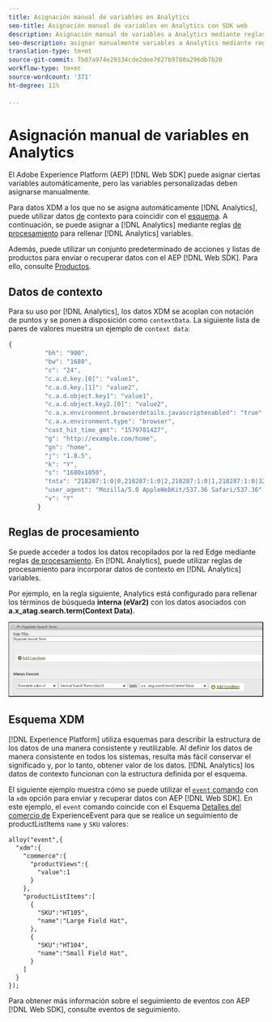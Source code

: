 ```yaml
---
title: Asignación manual de variables en Analytics
seo-title: Asignación manual de variables en Analytics con SDK web
description: Asignación manual de variables a Analytics mediante reglas de procesamiento
seo-description: asignar manualmente variables a Analytics mediante reglas de procesamiento con SDK web
translation-type: tm+mt
source-git-commit: 7b07a974e29334cde2dee7027b9780a296db7b20
workflow-type: tm+mt
source-wordcount: '371'
ht-degree: 11%

---
```



# Asignación manual de variables en Analytics

El Adobe Experience Platform (AEP) [!DNL Web SDK] puede asignar ciertas variables automáticamente, pero las variables personalizadas deben asignarse manualmente.

Para datos XDM a los que no se asigna automáticamente [!DNL Analytics], puede utilizar datos [de](https://docs.adobe.com/content/help/es-ES/analytics/implementation/vars/page-vars/contextdata.html) contexto para coincidir con el [esquema](https://docs.adobe.com/content/help/es-ES/experience-platform/xdm/schema/composition.html). A continuación, se puede asignar a [!DNL Analytics] mediante reglas [de procesamiento](https://docs.adobe.com/content/help/es-ES/analytics/admin/admin-tools/processing-rules/processing-rules-configuration/t-processing-rules.html) para rellenar [!DNL Analytics] variables.

Además, puede utilizar un conjunto predeterminado de acciones y listas de productos para enviar o recuperar datos con el AEP [!DNL Web SDK]. Para ello, consulte [Productos](https://docs.adobe.com/content/help/en/experience-platform/edge/implement/commerce.html).

## Datos de contexto

Para su uso por [!DNL Analytics], los datos XDM se acoplan con notación de puntos y se ponen a disposición como `contextData`. La siguiente lista de pares de valores muestra un ejemplo de `context data`:

```javascript
{
          "bh": "900",
          "bw": "1680",
          "c": "24",
          "c.a.d.key.[0]": "value1",
          "c.a.d.key.[1]": "value2",
          "c.a.d.object.key1": "value1",
          "c.a.d.object.key2.[0]": "value2",
          "c.a.x.environment.browserdetails.javascriptenabled": "true",
          "c.a.x.environment.type": "browser",
          "cust_hit_time_gmt": "1579781427",
          "g": "http://example.com/home",
          "gn": "home",
          "j": "1.8.5",
          "k": "Y",
          "s": "1680x1050",
          "tnta": "218287:1:0|0,218287:1:0|2,218287:1:0|1,218287:1:0|32767,218287:1:0|1,218287:1:0|0,218287:1:0|1,218287:1:0|0,218287:1:0|1",
          "user_agent": "Mozilla/5.0 AppleWebKit/537.36 Safari/537.36",
          "v": "Y"
        }
```

## Reglas de procesamiento

Se puede acceder a todos los datos recopilados por la red Edge mediante reglas [de procesamiento](https://docs.adobe.com/content/help/es-ES/analytics/admin/admin-tools/processing-rules/processing-rules-configuration/t-processing-rules.html). En [!DNL Analytics], puede utilizar reglas de procesamiento para incorporar datos de contexto en [!DNL Analytics] variables.

Por ejemplo, en la regla siguiente, Analytics está configurado para rellenar los términos de búsqueda **interna (eVar2)** con los datos asociados con **a.x_atag.search.term(Context Data)**.

![](assets/examplerule.png)


## Esquema XDM

[!DNL Experience Platform] utiliza esquemas para describir la estructura de los datos de una manera consistente y reutilizable. Al definir los datos de manera consistente en todos los sistemas, resulta más fácil conservar el significado y, por lo tanto, obtener valor de los datos. [!DNL Analytics] los datos de contexto funcionan con la estructura definida por el esquema.

El siguiente ejemplo muestra cómo se puede utilizar el [`event` comando](https://docs.adobe.com/content/help/en/experience-platform/edge/fundamentals/tracking-events.html) con la `xdm` opción para enviar y recuperar datos con AEP [!DNL Web SDK]. En este ejemplo, el `event` comando coincide con el Esquema [Detalles del comercio de](https://github.com/adobe/xdm/blob/1c22180490558e3c13352fe3e0540cb7e93c69ca/docs/reference/context/experienceevent-commerce.schema.md) ExperienceEvent para que se realice un seguimiento de productListItems `name` y `SKU` valores:


```
alloy("event",{
  "xdm":{
    "commerce":{
      "productViews":{
        "value":1
      }
    },
    "productListItems":[
      {
        "SKU":"HT105",
        "name":"Large Field Hat",
      },
      {
        "SKU":"HT104",
        "name":"Small Field Hat",
      }
    ]
  }
});
```

Para obtener más información sobre el seguimiento de eventos con AEP [!DNL Web SDK], consulte eventos [](https://docs.adobe.com/content/help/en/experience-platform/edge/fundamentals/tracking-events.html)de seguimiento.
